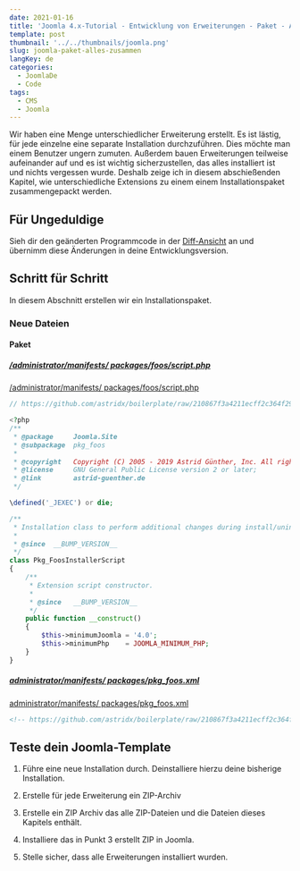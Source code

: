 ```yaml
---
date: 2021-01-16
title: 'Joomla 4.x-Tutorial - Entwicklung von Erweiterungen - Paket - Alle Erweiterungen in einer Installationsdatei'
template: post
thumbnail: '../../thumbnails/joomla.png'
slug: joomla-paket-alles-zusammen
langKey: de
categories:
  - JoomlaDe
  - Code
tags:
  - CMS
  - Joomla
---
```


Wir haben eine Menge unterschiedlicher Erweiterung erstellt. Es ist lästig, für jede einzelne eine separate Installation durchzuführen. Dies möchte man einem Benutzer ungern zumuten. Außerdem bauen Erweiterungen teilweise aufeinander auf und es ist wichtig sicherzustellen, das alles installiert ist und nichts vergessen wurde. Deshalb zeige ich in diesem abschießenden Kapitel, wie unterschiedliche Extensions zu einem einem Installationspaket zusammengepackt werden.

## Für Ungeduldige

Sieh dir den geänderten Programmcode in der [Diff-Ansicht](https://github.com/astridx/boilerplate/compare/t41...t42) an und übernimm diese Änderungen in deine Entwicklungsversion.

## Schritt für Schritt

In diesem Abschnitt erstellen wir ein Installationspaket.

### Neue Dateien

#### Paket

##### [/administrator/manifests/ packages/foos/script.php](https://github.com/astridx/boilerplate/blob/210867f3a4211ecff2c364f292bc4250cd75bc71/src/administrator/manifests/packages/foos/script.php)

[/administrator/manifests/ packages/foos/script.php](https://github.com/astridx/boilerplate/blob/210867f3a4211ecff2c364f292bc4250cd75bc71/src/administrator/manifests/packages/foos/script.php)

```php
// https://github.com/astridx/boilerplate/raw/210867f3a4211ecff2c364f292bc4250cd75bc71/src/administrator/manifests/packages/foos/script.php

<?php
/**
 * @package     Joomla.Site
 * @subpackage  pkg_foos
 *
 * @copyright   Copyright (C) 2005 - 2019 Astrid Günther, Inc. All rights reserved.
 * @license     GNU General Public License version 2 or later;
 * @link        astrid-guenther.de
 */

\defined('_JEXEC') or die;

/**
 * Installation class to perform additional changes during install/uninstall/update
 *
 * @since  __BUMP_VERSION__
 */
class Pkg_FoosInstallerScript
{
	/**
	 * Extension script constructor.
	 *
	 * @since   __BUMP_VERSION__
	 */
	public function __construct()
	{
		$this->minimumJoomla = '4.0';
		$this->minimumPhp    = JOOMLA_MINIMUM_PHP;
	}
}

```

##### [administrator/manifests/ packages/pkg_foos.xml](https://github.com/astridx/boilerplate/blob/210867f3a4211ecff2c364f292bc4250cd75bc71/src/administrator/manifests/packages/pkg_foos.xml)

[administrator/manifests/ packages/pkg_foos.xml](https://github.com/astridx/boilerplate/blob/210867f3a4211ecff2c364f292bc4250cd75bc71/src/administrator/manifests/packages/pkg_foos.xml)

```XML
<!-- https://github.com/astridx/boilerplate/raw/210867f3a4211ecff2c364f292bc4250cd75bc71/src/administrator/manifests/packages/pkg_foos.xml -->

```

## Teste dein Joomla-Template

1. Führe eine neue Installation durch. Deinstalliere hierzu deine bisherige Installation.

2. Erstelle für jede Erweiterung ein ZIP-Archiv

3. Erstelle ein ZIP Archiv das alle ZIP-Dateien und die Dateien dieses Kapitels enthält.

4. Installiere das in Punkt 3 erstellt ZIP in Joomla.

5. Stelle sicher, dass alle Erweiterungen installiert wurden.

